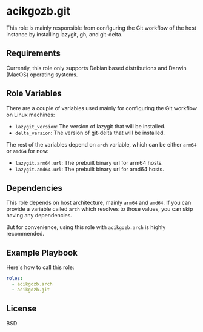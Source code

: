 # acikgozb.git

This role is mainly responsible from configuring the Git workflow of the host instance by installing lazygit, gh, and git-delta.

## Requirements

Currently, this role only supports Debian based distributions and Darwin (MacOS) operating systems.

## Role Variables

There are a couple of variables used mainly for configuring the Git workflow on Linux machines:

- `lazygit_version`: The version of lazygit that will be installed.
- `delta_version`: The version of git-delta that will be installed.

The rest of the variables depend on `arch` variable, which can be either `arm64` or `amd64` for now:

- `lazygit.arm64.url`: The prebuilt binary url for arm64 hosts.
- `lazygit.amd64.url`: The prebuilt binary url for amd64 hosts.

## Dependencies

This role depends on host architecture, mainly `arm64` and `amd64`. If you can provide a variable called `arch` which resolves to those values, you can skip having any dependencies.

But for convenience, using this role with `acikgozb.arch` is highly recommended.

## Example Playbook

Here's how to call this role:

```yml
roles:
  - acikgozb.arch
  - acikgozb.git
```

## License

BSD
